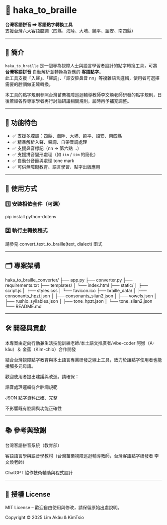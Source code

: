 # 🧩 haka_to_braille  
**台灣客語拼音 ➡ 客語點字轉換工具**  
支援台灣六大客語腔調（四縣、海陸、大埔、饒平、詔安、南四縣）

---

## 📌 簡介

`haka_to_braille` 是一個專為視障人士與語言學習者設計的點字轉換工具，可將 **台灣客語拼音** 自動解析並轉換為對應的 **客語點字**。  
此工具支援「入聲」、「聲調」、「詔安腔鼻音 nn」等複雜語言邏輯，使用者可選擇需要的腔調做正確轉換。

本工具的點字規則參照台灣苗栗視障巡迴輔導教師李文煥老師研發的點字規則，日後若經各界專家學者再行討論研議相關規則，屆時再予補充調整。

---

## 🎯 功能特色

- ✅ 支援多腔調：四縣、海陸、大埔、饒平、詔安、南四縣
- ✅ 精準解析入聲、聲調、自帶音調處理
- ✅ 支援鼻音標記（nn → 第六點 ⠠）
- ✅ 支援拼音變形處理（如 `iin` / `iim` 的簡化）
- ✅ 自動分音節與處理 tone mark
- ✅ 可供無障礙教育、語言學習、點字出版應用

---

## 🚀 使用方式

### 1️⃣ 安裝相依套件（可選）

pip install python-dotenv

### 2️⃣ 執行主轉換程式

請參見 convert_text_to_braille(text, dialect) 函式

---

## 🗂️ 專案架構

haka_to_braille_converter/
├── app.py
├── converter.py
├── requirements.txt
├── templates/
│   └── index.html
├── static/
│   ├── script.js
│   ├── styles.css
│   └── favicon.ico
├── braille_data/
│   ├── consonants_hpzt.json
│   ├── consonants_siian2.json
│   ├── vowels.json
│   ├── rushio_syllables.json
│   ├── tone_hpzt.json
│   └── tone_siian2.json   
└── README.md

---

## 🛠️ 開發與貢獻

本專案由定向行動兼生活技能訓練老師/本土語文推廣者/vibe-coder 阿猴（A-kâu）＆ 金蕉（Kim-chio）合作開發

結合台灣視障點字教育與本土語言專業研發之線上工具，致力於讓點字使用者也能接觸多元母語。

歡迎使用者提出建議與改進。請確保：

語音處理邏輯符合腔調規範

JSON 點字資料正確、完整

不影響既有腔調與功能正確性

---

##  📚 參考與致謝

台灣客語拼音系統（教育部）

客語語言學與語音學教材（台灣苗栗視障巡迴輔導教師，台灣客語點字研發者 李文煥老師）

ChatGPT 協作技術輔助與程式設計

---

## 📄 授權 License

MIT License – 歡迎自由使用與修改，請保留原始出處說明。

Copyright © 2025 Lîm Akâu & KimTsio
